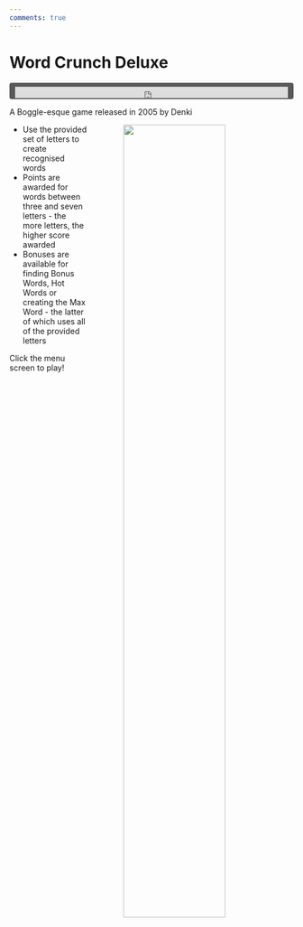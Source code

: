 ```yaml
---
comments: true
---
```


# Word Crunch Deluxe

<div style="background-color: #595959; padding-bottom: 2px; padding-top: 7px; padding-left: 10px; padding-right: 10px; margin-bottom: 5px; margin-top: 7px; border-radius: 4px">
<iframe width="100%" height="20" scrolling="no" frameborder="no" allow="autoplay" src="https://w.soundcloud.com/player/?url=https%3A//api.soundcloud.com/tracks/993424771&amp;color=000000&amp;inverse=true&amp;auto_play=true&amp;show_user=false"></iframe>
</div>

A Boggle-esque game released in 2005 by Denki

<a href="https://denki.co.uk/sky/wcd/app.html"><img src="/assets/img/menus/word-crunch-dx-menu.jpg" style="float: right; width: 60%; padding-left: 64px"></a>

- Use the provided set of letters to create recognised words
- Points are awarded for words between three and seven letters - the more letters, the higher score awarded
- Bonuses are available for finding Bonus Words, Hot Words or creating the Max Word - the latter of which uses all of the provided letters

Click the menu screen to play!